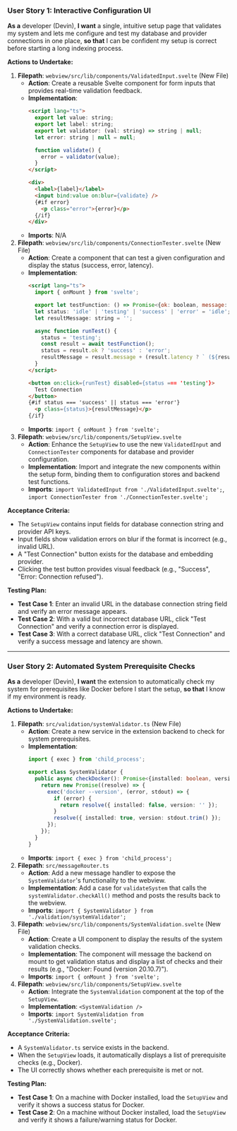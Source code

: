 ### User Story 1: Interactive Configuration UI
**As a** developer (Devin), **I want** a single, intuitive setup page that validates my system and lets me configure and test my database and provider connections in one place, **so that** I can be confident my setup is correct before starting a long indexing process.

**Actions to Undertake:**
1.  **Filepath**: `webview/src/lib/components/ValidatedInput.svelte` (New File)
    -   **Action**: Create a reusable Svelte component for form inputs that provides real-time validation feedback.
    -   **Implementation**:
        ```html
        <script lang="ts">
          export let value: string;
          export let label: string;
          export let validator: (val: string) => string | null;
          let error: string | null = null;

          function validate() {
            error = validator(value);
          }
        </script>

        <div>
          <label>{label}</label>
          <input bind:value on:blur={validate} />
          {#if error}
            <p class="error">{error}</p>
          {/if}
        </div>
        ```
    -   **Imports**: N/A
2.  **Filepath**: `webview/src/lib/components/ConnectionTester.svelte` (New File)
    -   **Action**: Create a component that can test a given configuration and display the status (success, error, latency).
    -   **Implementation**:
        ```html
        <script lang="ts">
          import { onMount } from 'svelte';

          export let testFunction: () => Promise<{ok: boolean, message: string, latency?: number}>;
          let status: 'idle' | 'testing' | 'success' | 'error' = 'idle';
          let resultMessage: string = '';

          async function runTest() {
            status = 'testing';
            const result = await testFunction();
            status = result.ok ? 'success' : 'error';
            resultMessage = result.message + (result.latency ? ` (${result.latency}ms)` : '');
          }
        </script>

        <button on:click={runTest} disabled={status === 'testing'}>
          Test Connection
        </button>
        {#if status === 'success' || status === 'error'}
          <p class={status}>{resultMessage}</p>
        {/if}
        ```
    -   **Imports**: `import { onMount } from 'svelte';`
3.  **Filepath**: `webview/src/lib/components/SetupView.svelte`
    -   **Action**: Enhance the `SetupView` to use the new `ValidatedInput` and `ConnectionTester` components for database and provider configuration.
    -   **Implementation**: Import and integrate the new components within the setup form, binding them to configuration stores and backend test functions.
    -   **Imports**: `import ValidatedInput from './ValidatedInput.svelte';`, `import ConnectionTester from './ConnectionTester.svelte';`

**Acceptance Criteria:**
-   The `SetupView` contains input fields for database connection string and provider API keys.
-   Input fields show validation errors on blur if the format is incorrect (e.g., invalid URL).
-   A "Test Connection" button exists for the database and embedding provider.
-   Clicking the test button provides visual feedback (e.g., "Success", "Error: Connection refused").

**Testing Plan:**
-   **Test Case 1**: Enter an invalid URL in the database connection string field and verify an error message appears.
-   **Test Case 2**: With a valid but incorrect database URL, click "Test Connection" and verify a connection error is displayed.
-   **Test Case 3**: With a correct database URL, click "Test Connection" and verify a success message and latency are shown.

---

### User Story 2: Automated System Prerequisite Checks
**As a** developer (Devin), **I want** the extension to automatically check my system for prerequisites like Docker before I start the setup, **so that** I know if my environment is ready.

**Actions to Undertake:**
1.  **Filepath**: `src/validation/systemValidator.ts` (New File)
    -   **Action**: Create a new service in the extension backend to check for system prerequisites.
    -   **Implementation**:
        ```typescript
        import { exec } from 'child_process';

        export class SystemValidator {
          public async checkDocker(): Promise<{installed: boolean, version: string}> {
            return new Promise((resolve) => {
              exec('docker --version', (error, stdout) => {
                if (error) {
                  return resolve({ installed: false, version: '' });
                }
                resolve({ installed: true, version: stdout.trim() });
              });
            });
          }
        }
        ```
    -   **Imports**: `import { exec } from 'child_process';`
2.  **Filepath**: `src/messageRouter.ts`
    -   **Action**: Add a new message handler to expose the `SystemValidator`'s functionality to the webview.
    -   **Implementation**: Add a case for `validateSystem` that calls the `systemValidator.checkAll()` method and posts the results back to the webview.
    -   **Imports**: `import { SystemValidator } from './validation/systemValidator';`
3.  **Filepath**: `webview/src/lib/components/SystemValidation.svelte` (New File)
    -   **Action**: Create a UI component to display the results of the system validation checks.
    -   **Implementation**: The component will message the backend on mount to get validation status and display a list of checks and their results (e.g., "Docker: Found (version 20.10.7)").
    -   **Imports**: `import { onMount } from 'svelte';`
4.  **Filepath**: `webview/src/lib/components/SetupView.svelte`
    -   **Action**: Integrate the `SystemValidation` component at the top of the `SetupView`.
    -   **Implementation**: `<SystemValidation />`
    -   **Imports**: `import SystemValidation from './SystemValidation.svelte';`

**Acceptance Criteria:**
-   A `SystemValidator.ts` service exists in the backend.
-   When the `SetupView` loads, it automatically displays a list of prerequisite checks (e.g., Docker).
-   The UI correctly shows whether each prerequisite is met or not.

**Testing Plan:**
-   **Test Case 1**: On a machine with Docker installed, load the `SetupView` and verify it shows a success status for Docker.
-   **Test Case 2**: On a machine without Docker installed, load the `SetupView` and verify it shows a failure/warning status for Docker.
